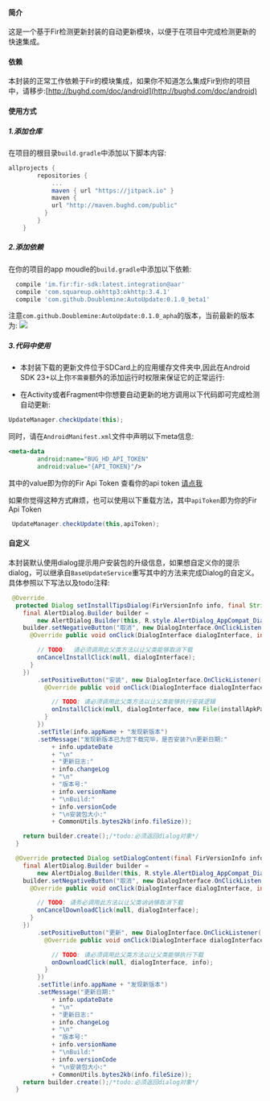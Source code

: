 #### 简介
 
 这是一个基于Fir检测更新封装的自动更新模块，以便于在项目中完成检测更新的快速集成。
  
#### 依赖

本封装的正常工作依赖于Fir的模块集成，如果你不知道怎么集成Fir到你的项目中，请移步:[http://bughd.com/doc/android](http://bughd.com/doc/android)

#### 使用方式

##### 1.添加仓库

在项目的根目录`build.gradle`中添加以下脚本内容:

```gradle
allprojects {
		repositories {
			...
			maven { url "https://jitpack.io" }
			maven {
            url "http://maven.bughd.com/public"
          }
		}
	}
```

##### 2.添加依赖

在你的项目的app moudle的`build.gradle`中添加以下依赖:

```gradle
  compile 'im.fir:fir-sdk:latest.integration@aar'
  compile 'com.squareup.okhttp3:okhttp:3.4.1'
  compile 'com.github.Doublemine:AutoUpdate:0.1.0_beta1'
```

注意`com.github.Doublemine:AutoUpdate:0.1.0_apha`的版本，当前最新的版本为: [![](https://jitpack.io/v/Doublemine/AutoUpdate.svg)](https://jitpack.io/#Doublemine/AutoUpdate)

##### 3.代码中使用

 - 本封装下载的更新文件位于SDCard上的应用缓存文件夹中,因此在Android SDK 23+以上你`不需要`额外的添加运行时权限来保证它的正常运行:


 - 在Activity或者Fragment中你想要自动更新的地方调用以下代码即可完成检测自动更新:
 
 ```java
 UpdateManager.checkUpdate(this);
 ```
 
 同时，请在`AndroidManifest.xml`文件中声明以下meta信息:
 
 ```xml
 <meta-data
         android:name="BUG_HD_API_TOKEN"
         android:value="{API_TOKEN}"/>
 ```
 
 其中的value即为你的Fir Api Token 查看你的api token [请点我](http://fir.im/apps/apitoken)
 
 
 如果你觉得这种方式麻烦，也可以使用以下重载方法，其中`apiToken`即为你的Fir Api Token
 
 ```java
  UpdateManager.checkUpdate(this,apiToken);
 ```
 
 #### 自定义
 
 本封装默认使用dialog提示用户安装包的升级信息，如果想自定义你的提示dialog，可以继承自`BaseUpdateService`重写其中的方法来完成Dialog的自定义。具体参照以下写法以及todo注释:
 
 ```java
  @Override
   protected Dialog setInstallTipsDialog(FirVersionInfo info, final String installApkPath) {
     final AlertDialog.Builder builder =
         new AlertDialog.Builder(this, R.style.AlertDialog_AppCompat_Dialog);
     builder.setNegativeButton("取消", new DialogInterface.OnClickListener() {
       @Override public void onClick(DialogInterface dialogInterface, int i) {
 
         // TODO:  请必须调用此父类方法以让父类能够取消下载   
         onCancelInstallClick(null, dialogInterface);
       }
     })
         .setPositiveButton("安装", new DialogInterface.OnClickListener() {
           @Override public void onClick(DialogInterface dialogInterface, int i) {
 
             // TODO: 请必须调用此父类方法以让父类能够执行安装逻辑 
             onInstallClick(null, dialogInterface, new File(installApkPath));
           }
         })
         .setTitle(info.appName + "发现新版本")
         .setMessage("发现新版本已为您下载完毕，是否安装?\n更新日期:"
             + info.updateDate
             + "\n"
             + "更新日志:"
             + info.changeLog
             + "\n"
             + "版本号:"
             + info.versionName
             + "\nBuild:"
             + info.versionCode
             + "\n安装包大小:"
             + CommonUtils.bytes2kb(info.fileSize));
 
     return builder.create();/*todo:必须返回dialog对象*/
   }
 
   @Override protected Dialog setDialogContent(final FirVersionInfo info) {
     final AlertDialog.Builder builder =
         new AlertDialog.Builder(this, R.style.AlertDialog_AppCompat_Dialog);
     builder.setNegativeButton("取消", new DialogInterface.OnClickListener() {
       @Override public void onClick(DialogInterface dialogInterface, int i) {
 
         // TODO: 请务必调用此方法以让父类讷讷够取消下载  
         onCancelDownloadClick(null, dialogInterface);
       }
     })
         .setPositiveButton("更新", new DialogInterface.OnClickListener() {
           @Override public void onClick(DialogInterface dialogInterface, int i) {
 
             // TODO: 请必须调用此父类方法以让父类能够执行下载
             onDownloadClick(null, dialogInterface, info);
           }
         })
         .setTitle(info.appName + "发现新版本")
         .setMessage("更新日期:"
             + info.updateDate
             + "\n"
             + "更新日志:"
             + info.changeLog
             + "\n"
             + "版本号:"
             + info.versionName
             + "\nBuild:"
             + info.versionCode
             + "\n安装包大小:"
             + CommonUtils.bytes2kb(info.fileSize));
     return builder.create();/*todo:必须返回dialog对象*/
   }
 ```